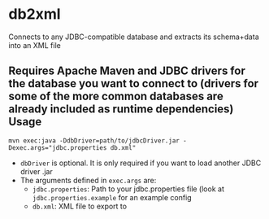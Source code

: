 db2xml
======

Connects to any JDBC-compatible database and extracts its schema+data into an XML file

Requires Apache Maven and JDBC drivers for the database you want to connect to (drivers for some of the more common databases are already included as runtime dependencies)
Usage
-----

    mvn exec:java -DdbDriver=path/to/jdbcDriver.jar -Dexec.args="jdbc.properties db.xml"

* `dbDriver` is optional. It is only required if you want to load another JDBC driver .jar
* The arguments defined in `exec.args` are:
  * `jdbc.properties`: Path to your jdbc.properties file (look at `jdbc.properties.example` for an example config
  * `db.xml`: XML file to export to


